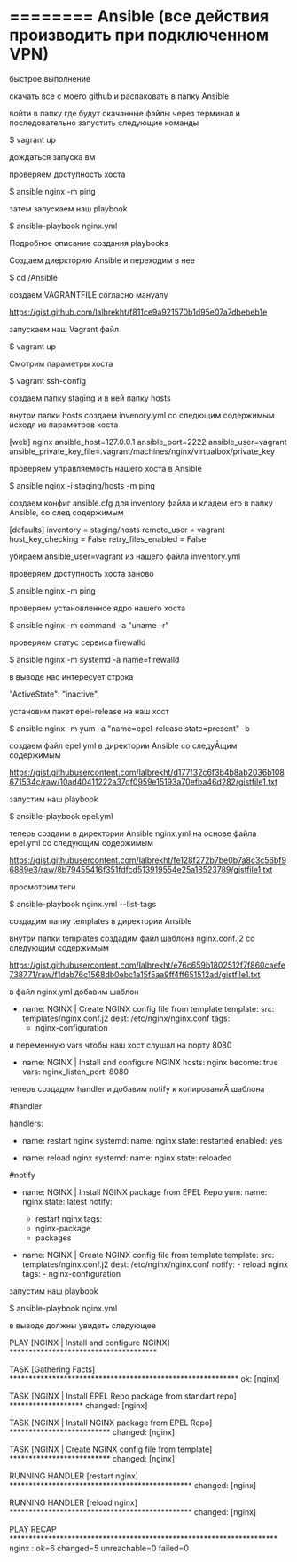    ========
   Ansible (все действия производить при подключенном VPN)
   ========

   быстрое выполнение

   скачать все с моего github и распаковать в папку Ansible
   
   войти в папку где будут скачанные файлы через терминал и последовательно запустить следующие команды

   $ vagrant up

   дождаться запуска вм 

   проверяем доступность хоста 

   $ ansible nginx -m ping

   затем запускаем наш playbook

   $ ansible-playbook nginx.yml


Подробное описание создания playbooks


   Создаем диеркторию Ansible и переходим в нее

   $ cd /Ansible

   создаем VAGRANTFILE согласно мануалу

   https://gist.github.com/lalbrekht/f811ce9a921570b1d95e07a7dbebeb1e

   запускаем наш Vagrant файл

   $ vagrant up

   Смотрим параметры хоста

   $ vagrant ssh-config
   
   создаем папку staging и в ней папку hosts 
   
   внутри папки hosts создаем invenory.yml со следющим содержимым исходя из параметров хоста 

   [web]
   nginx ansible_host=127.0.0.1 ansible_port=2222 ansible_user=vagrant ansible_private_key_file=.vagrant/machines/nginx/virtualbox/private_key
   
   проверяем управляемость нашего хоста в Ansible
     
   $ ansible nginx -i staging/hosts -m ping
   
   создаем конфиг ansible.cfg для inventory файла и кладем его в папку Ansible, со след содержимым

   [defaults]
   inventory = staging/hosts
   remote_user = vagrant
   host_key_checking = False
   retry_files_enabled = False

   убираем ansible_user=vagrant из нашего файла inventory.yml

   проверяем доступность хоста заново

   $ ansible nginx -m ping

   проверяем установленное ядро нашего хоста

   $ ansible nginx -m command -a "uname -r"

   проверяем статус сервиса firewalld

   $ ansible nginx -m systemd -a name=firewalld

   в выводе нас интересует строка 

   "ActiveState": "inactive",
   
   установим пакет epel-release на наш хост

   $ ansible nginx -m yum -a "name=epel-release state=present" -b

   создаем файл epel.yml в директории Ansible со следуĀщим содержимым

   https://gist.githubusercontent.com/lalbrekht/d177f32c6f3b4b8ab2036b108671534c/raw/10ad40411222a37df0959e15193a70efba46d282/gistfile1.txt

   запустим наш playbook

   $ ansible-playbook epel.yml

   теперь создаим в директории Ansible nginx.yml на основе файла epel.yml со следующим содержимым

   https://gist.githubusercontent.com/lalbrekht/fe128f272b7be0b7a8c3c56bf96889e3/raw/8b79455416f351fdfcd513919554e25a18523789/gistfile1.txt

   просмотрим теги 
   
   $ ansible-playbook nginx.yml --list-tags

   создадим папку templates в директории Ansible

   внутри папки templates создадим файл шаблона nginx.conf.j2 со следующим содержимым

   https://gist.githubusercontent.com/lalbrekht/e76c659b1802512f7f860caefe738771/raw/f1dab76c1568db0ebc1e15f5aa9ff4ff651512ad/gistfile1.txt

   в файл nginx.yml добавим шаблон
   
   - name: NGINX | Create NGINX config file from template
      template:
        src: templates/nginx.conf.j2
        dest: /etc/nginx/nginx.conf
      tags:
      - nginx-configuration
   
   и переменную vars чтобы наш хост слушал на порту 8080

   - name: NGINX | Install and configure NGINX
       hosts: nginx
       become: true
     vars:
       nginx_listen_port: 8080

   теперь создадим handler и добавим notify к копированиĀ шаблона

   #handler
   
   handlers:
   - name: restart nginx
     systemd:
      name: nginx
      state: restarted
      enabled: yes

   - name: reload nginx
      systemd:
      name: nginx
      state: reloaded

   #notify

   - name: NGINX | Install NGINX package from EPEL Repo
      yum:
      name: nginx
      state: latest
      notify:
      - restart nginx
      tags:
      - nginx-package
      - packages

- name: NGINX | Create NGINX config file from template
      template:
      src: templates/nginx.conf.j2
      dest: /etc/nginx/nginx.conf
      notify:
      - reload nginx
      tags:
      - nginx-configuration

запустим наш playbook

$ ansible-playbook nginx.yml

в выводе должны увидеть следующее


PLAY [NGINX | Install and configure NGINX] **************************************

TASK [Gathering Facts] ***********************************************************
ok: [nginx]

TASK [NGINX | Install EPEL Repo package from standart repo] *******************
changed: [nginx]

TASK [NGINX | Install NGINX package from EPEL Repo] **************************
changed: [nginx]

TASK [NGINX | Create NGINX config file from template] **************************
changed: [nginx]

RUNNING HANDLER [restart nginx] ***********************************************
changed: [nginx]

RUNNING HANDLER [reload nginx] ***********************************************
changed: [nginx]

PLAY RECAP *********************************************************************
nginx : ok=6 changed=5 unreachable=0 failed=0



   








